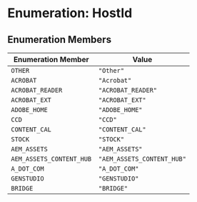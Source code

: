# Enumeration: HostId

## Enumeration Members

| Enumeration Member | Value |
| ------ | ------ |
| `OTHER` | `"Other"` |
| `ACROBAT` | `"Acrobat"` |
| `ACROBAT_READER` | `"ACROBAT_READER"` |
| `ACROBAT_EXT` | `"ACROBAT_EXT"` |
| `ADOBE_HOME` | `"ADOBE_HOME"` |
| `CCD` | `"CCD"` |
| `CONTENT_CAL` | `"CONTENT_CAL"` |
| `STOCK` | `"STOCK"` |
| `AEM_ASSETS` | `"AEM_ASSETS"` |
| `AEM_ASSETS_CONTENT_HUB` | `"AEM_ASSETS_CONTENT_HUB"` |
| `A_DOT_COM` | `"A_DOT_COM"` |
| `GENSTUDIO` | `"GENSTUDIO"` |
| `BRIDGE` | `"BRIDGE"` |
